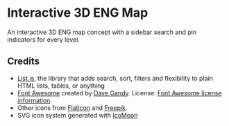 # Interactive 3D ENG Map

An interactive 3D ENG map concept with a sidebar search and pin indicators for every level. 


## Credits

- [List.js](http://www.listjs.com/), the library that adds search, sort, filters and flexibility to plain HTML lists, tables, or anything
- [Font Awesome](https://fortawesome.github.io/Font-Awesome/) created by [Dave Gandy](https://twitter.com/davegandy). License: [Font Awesome license information](http://fontawesome.io/license).
- Other icons from [Flaticon](http://www.flaticon.com/) and [Freepik](http://www.freepik.com/).
- SVG icon system generated with [IcoMoon](https://icomoon.io/app)





